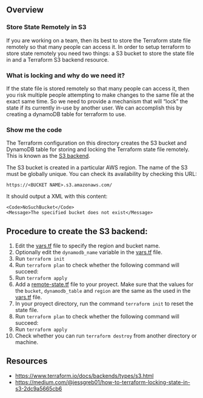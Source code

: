 ## Overview

### Store State Remotely in S3

If you are working on a team, then its best to store the Terraform state file remotely so that many people can access it. In order to setup terraform to store state remotely you need two things: a S3 bucket to store the state file in and a Terraform S3 backend resource.

### What is locking and why do we need it?

If the state file is stored remotely so that many people can access it, then you risk multiple people attempting to make changes to the same file at the exact same time. So we need to provide a mechanism that will “lock” the state if its currently in-use by another user. We can accomplish this by creating a dynamoDB table for terraform to use.

### Show me the code

The Terraform configuration on this directory creates the S3 bucket and DynamoDB table for storing and locking the Terraform state file remotely.  This is known as the [S3 backend](https://www.terraform.io/docs/backends/types/s3.html).

The S3 bucket is created in a particular AWS region.  The name of the S3 must be globally unique.  You can check its availability by checking this URL:

`https://<BUCKET NAME>.s3.amazonaws.com/`

It should output a XML with this content:
```
<Code>NoSuchBucket</Code>
<Message>The specified bucket does not exist</Message>
```

## Procedure to create the S3 backend:

1. Edit the [vars.tf](vars.tf) file to specify the region and bucket name.
2. Optionally edit the `dynamodb_name` variable in the [vars.tf](vars.tf) file.
3. Run `terraform init`
4. Run `terraform plan` to check whether the following command will succeed:
5. Run `terraform apply`
6. Add a [remote-state.tf](../remote-state.tf) file to your proyect.  Make sure that the values for the `bucket`, `dynamodb_table` and `region` are the same as the used in the [vars.tf](vars.tf) file.
7. In your proyect directory, run the command `terraform init` to reset the state file.
8. Run `terraform plan` to check whether the following command will succeed:
9. Run `terraform apply`
10. Check whether you can run `terraform destroy` from another directory or machine.

## Resources
- https://www.terraform.io/docs/backends/types/s3.html
- https://medium.com/@jessgreb01/how-to-terraform-locking-state-in-s3-2dc9a5665cb6
